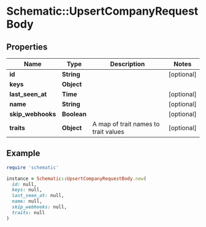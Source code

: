 # Schematic::UpsertCompanyRequestBody

## Properties

| Name | Type | Description | Notes |
| ---- | ---- | ----------- | ----- |
| **id** | **String** |  | [optional] |
| **keys** | **Object** |  |  |
| **last_seen_at** | **Time** |  | [optional] |
| **name** | **String** |  | [optional] |
| **skip_webhooks** | **Boolean** |  | [optional] |
| **traits** | **Object** | A map of trait names to trait values | [optional] |

## Example

```ruby
require 'schematic'

instance = Schematic::UpsertCompanyRequestBody.new(
  id: null,
  keys: null,
  last_seen_at: null,
  name: null,
  skip_webhooks: null,
  traits: null
)
```

